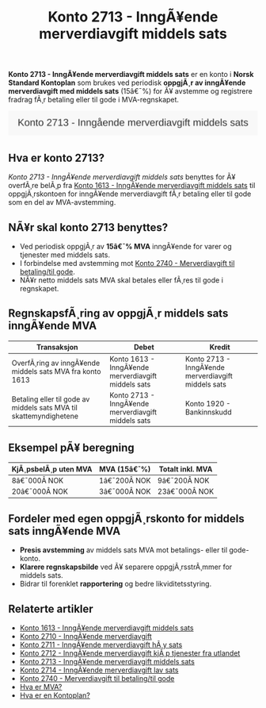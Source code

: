 ﻿---
title: "Konto 2713 - InngÃ¥ende merverdiavgift middels sats"
meta_title: "2713-inngaaende-merverdiavgift-middels-sats"
meta_description: '**Konto 2713 - InngÃ¥ende merverdiavgift middels sats** er en konto i **Norsk Standard Kontoplan** som brukes ved periodisk **oppgjÃ¸r av inngÃ¥ende merverdiavg...'
slug: 2713-inngaaende-merverdiavgift-middels-sats
type: blog
layout: pages/single
---

**Konto 2713 - InngÃ¥ende merverdiavgift middels sats** er en konto i **Norsk Standard Kontoplan** som brukes ved periodisk **oppgjÃ¸r av inngÃ¥ende merverdiavgift med middels sats** (15â€¯%) for Ã¥ avstemme og registrere fradrag fÃ¸r betaling eller til gode i MVA-regnskapet.

![Illustrasjon av konto 2713 InngÃ¥ende merverdiavgift middels sats](2713-inngaaende-merverdiavgift-middels-sats-image.svg)

## Hva er konto 2713?

*Konto 2713 - InngÃ¥ende merverdiavgift middels sats* benyttes for Ã¥ overfÃ¸re belÃ¸p fra [Konto 1613 - InngÃ¥ende merverdiavgift middels sats](/blogs/kontoplan/1613-inngaaende-merverdiavgift-middels-sats "Konto 1613 - InngÃ¥ende merverdiavgift middels sats") til oppgjÃ¸rskontoen for inngÃ¥ende merverdiavgift fÃ¸r betaling eller til gode som en del av MVA-avstemming.

## NÃ¥r skal konto 2713 benyttes?

* Ved periodisk oppgjÃ¸r av **15â€¯% MVA** inngÃ¥ende for varer og tjenester med middels sats.
* I forbindelse med avstemming mot [Konto 2740 - Merverdiavgift til betaling/til gode](/blogs/kontoplan/2740-merverdiavgift-til-betaling-til-gode "Konto 2740 - Merverdiavgift til betaling/til gode").
* NÃ¥r netto middels sats MVA skal betales eller fÃ¸res til gode i regnskapet.

## RegnskapsfÃ¸ring av oppgjÃ¸r middels sats inngÃ¥ende MVA

| Transaksjon                                                | Debet                                                      | Kredit                                      |
|------------------------------------------------------------|------------------------------------------------------------|----------------------------------------------|
| OverfÃ¸ring av inngÃ¥ende middels sats MVA fra konto 1613    | Konto 1613 - InngÃ¥ende merverdiavgift middels sats          | Konto 2713 - InngÃ¥ende merverdiavgift middels sats |
| Betaling eller til gode av middels sats MVA til skattemyndighetene | Konto 2713 - InngÃ¥ende merverdiavgift middels sats          | Konto 1920 - Bankinnskudd                    |

## Eksempel pÃ¥ beregning

| KjÃ¸psbelÃ¸p uten MVA | MVA (15â€¯%) | Totalt inkl. MVA |
|---------------------|------------|------------------|
| 8â€¯000Â NOK           | 1â€¯200Â NOK  | 9â€¯200Â NOK        |
| 20â€¯000Â NOK          | 3â€¯000Â NOK  | 23â€¯000Â NOK       |

## Fordeler med egen oppgjÃ¸rskonto for middels sats inngÃ¥ende MVA

* **Presis avstemming** av middels sats MVA mot betalings- eller til gode-konto.
* **Klarere regnskapsbilde** ved Ã¥ separere oppgjÃ¸rsstrÃ¸mmer for middels sats.
* Bidrar til forenklet **rapportering** og bedre likviditetsstyring.

## Relaterte artikler

* [Konto 1613 - InngÃ¥ende merverdiavgift middels sats](/blogs/kontoplan/1613-inngaaende-merverdiavgift-middels-sats "Konto 1613 - InngÃ¥ende merverdiavgift middels sats")
* [Konto 2710 - InngÃ¥ende merverdiavgift](/blogs/kontoplan/2710-inngaaende-merverdiavgift "Konto 2710 - InngÃ¥ende merverdiavgift")
* [Konto 2711 - InngÃ¥ende merverdiavgift hÃ¸y sats](/blogs/kontoplan/2711-inngaaende-merverdiavgift-hoy-sats "Konto 2711 - InngÃ¥ende merverdiavgift hÃ¸y sats")
* [Konto 2712 - InngÃ¥ende merverdiavgift kjÃ¸p tjenester fra utlandet](/blogs/kontoplan/2712-inngaaende-merverdiavgift-kjop-tjen-fra-utlandet "Konto 2712 - InngÃ¥ende merverdiavgift kjÃ¸p tjenester fra utlandet")
* [Konto 2713 - InngÃ¥ende merverdiavgift middels sats](/blogs/kontoplan/2713-inngaaende-merverdiavgift-middels-sats "Konto 2713 - InngÃ¥ende merverdiavgift middels sats")
* [Konto 2714 - InngÃ¥ende merverdiavgift lav sats](/blogs/kontoplan/2714-inngaaende-merverdiavgift-lav-sats "Konto 2714 - InngÃ¥ende merverdiavgift lav sats")
* [Konto 2740 - Merverdiavgift til betaling/til gode](/blogs/kontoplan/2740-merverdiavgift-til-betaling-til-gode "Konto 2740 - Merverdiavgift til betaling/til gode")
* [Hva er MVA?](/blogs/regnskap/hva-er-moms-mva "Hva er MVA? MVA-regnskapsfÃ¸ring og merverdiavgift")
* [Hva er en Kontoplan?](/blogs/regnskap/hva-er-kontoplan "Hva er en Kontoplan? Komplett Guide til Kontoplaner i Norsk Regnskap")

